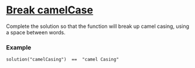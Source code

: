 # [Break camelCase](https://www.codewars.com/kata/break-camelcase "https://www.codewars.com/kata/5208f99aee097e6552000148")

Complete the solution so that the function will break up camel casing, using a space between words.

### Example 

```
solution("camelCasing")  ==  "camel Casing"
```